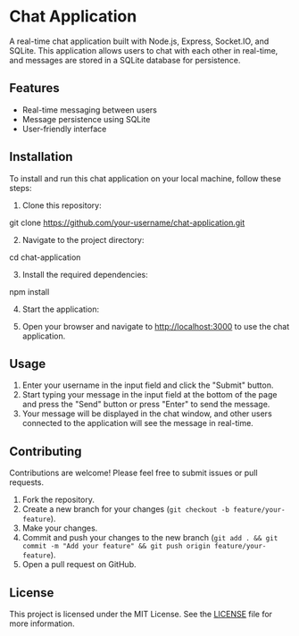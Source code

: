 # Chat Application

A real-time chat application built with Node.js, Express, Socket.IO, and SQLite. This application allows users to chat with each other in real-time, and messages are stored in a SQLite database for persistence.

## Features

- Real-time messaging between users
- Message persistence using SQLite
- User-friendly interface

## Installation

To install and run this chat application on your local machine, follow these steps:

1. Clone this repository:

git clone https://github.com/your-username/chat-application.git


2. Navigate to the project directory:

cd chat-application


3. Install the required dependencies:

npm install


4. Start the application:


5. Open your browser and navigate to [http://localhost:3000](http://localhost:3000) to use the chat application.

## Usage

1. Enter your username in the input field and click the "Submit" button.
2. Start typing your message in the input field at the bottom of the page and press the "Send" button or press "Enter" to send the message.
3. Your message will be displayed in the chat window, and other users connected to the application will see the message in real-time.

## Contributing

Contributions are welcome! Please feel free to submit issues or pull requests.

1. Fork the repository.
2. Create a new branch for your changes (`git checkout -b feature/your-feature`).
3. Make your changes.
4. Commit and push your changes to the new branch (`git add . && git commit -m "Add your feature" && git push origin feature/your-feature`).
5. Open a pull request on GitHub.

## License

This project is licensed under the MIT License. See the [LICENSE](LICENSE) file for more information.
